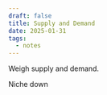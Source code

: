 ```yaml
---
draft: false
title: Supply and Demand
date: 2025-01-31
tags:
  - notes
---
```

Weigh supply and demand.

Niche down